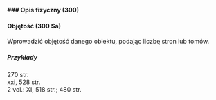 **### Opis fizyczny (300)**
#### **Objętość (300 $a)**

Wprowadzić objętość danego obiektu, podając liczbę stron lub tomów.  
  
##### Przykłady  
270 str.  
xxi, 528 str.  
2 vol.: XI, 518 str.; 480 str.